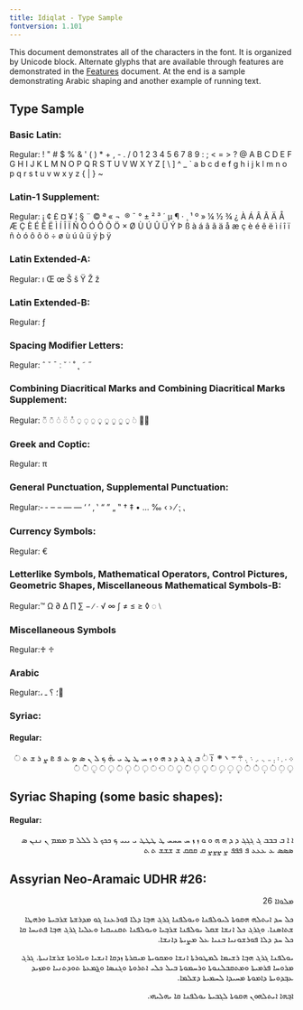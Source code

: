 ```yaml
---
title: Idiqlat - Type Sample
fontversion: 1.101
---
```


This document demonstrates all of the characters in the font. It is organized by Unicode block. Alternate glyphs that are available through features are demonstrated in the [Features](features.md) document. At the end is a sample demonstrating Arabic shaping and another example of running text.

## Type Sample

### Basic Latin:

Regular: <span dir="ltr" class='idiqlat-R normal'> ! " # $ % & ' ( ) * + , - . / 0 1 2 3 4 5 6 7 8 9 : ; < = > ? @ A B C D E F G H I J K L M N O P Q R S T U V W X Y Z [ \ ] ^ _ ` a b c d e f g h i j k l m n o p q r s t u v w x y z { | } ~</span>

### Latin-1 Supplement:

Regular: <span dir="ltr" class='idiqlat-R normal'>   ¡ ¢ £ ¤ ¥ ¦ § ¨ © ª « ¬ ­ ® ¯ ° ± ² ³ ´ µ ¶ · ¸ ¹ º » ¼ ½ ¾ ¿ À Á Â Ã Ä Å Æ Ç È É Ê Ë Ì Í Î Ï Ñ Ò Ó Ô Õ Ö × Ø Ù Ú Û Ü Ý Þ ß à á â ã ä å æ ç è é ê ë ì í î ï ñ ò ó ô õ ö ÷ ø ù ú û ü ý þ ÿ</span>

### Latin Extended-A:

Regular: <span dir="ltr" class='idiqlat-R normal'> ı Œ œ Š š Ÿ Ž ž</span>

### Latin Extended-B:

Regular:<span class='idiqlat-R normal'> ƒ</span>

### Spacing Modifier Letters:

Regular: <span class='idiqlat-R normal'> ˆ ˇ ˉ ː ˘ ˙ ˚ ˛ ˜ ˝</span>

### Combining Diacritical Marks and Combining Diacritical Marks Supplement:

Regular: <span class='idiqlat-R normal'>&#x25CC;&#x0303; &#x25CC;&#x0304; &#x25CC;&#x0307; &#x25CC;&#x0308; &#x25CC;&#x030A; &#x25CC;&#x0320; &#x25CC;&#x0323; &#x25CC;&#x0324; &#x25CC;&#x0325; &#x25CC;&#x032D; &#x25CC;&#x032E; &#x25CC;&#x0330; &#x25CC;&#x0331; &#x25CC;&#x1DF8; &#x25CC;&#x1DFA;</span>

### Greek and Coptic:

Regular: <span class='idiqlat-R normal'> π </span>

### General Punctuation, Supplemental Punctuation:

Regular:<span class='idiqlat-R normal'>&#x2010; &#x2011; &#x2012; &#x2013; &#x2014; &#x2015; &#x2018; &#x2019; &#x201A; &#x201B; &#x201C; &#x201D; &#x201E; &#x201F; &#x2020; &#x2021; &#x2022; &#x2026; &#x2030; &#x2039; &#x203A; &#x2044; &#x204F; &#x2E41;</span>

### Currency Symbols:

Regular:<span class='idiqlat-R normal'> €</span>

### Letterlike Symbols, Mathematical Operators, Control Pictures, Geometric Shapes, Miscellaneous Mathematical Symbols-B: 

Regular:<span class='idiqlat-R normal'>™ Ω ∂ ∆ ∏ ∑ − ∕ ∙ √ ∞ ∫ ≠ ≤ ≥ ◊ ◌ ⧵ </span>

### Miscellaneous Symbols

Regular:<span class='idiqlat-R normal'>&#x2670; &#x2671;</span>

### Arabic

Regular:<span class='idiqlat-R normal'>&#x060C; &#x061B; &#x061F; &#x0640; &#x0651;</span>

### Syriac:

#### Regular:

<p dir="rtl"><span dir="rtl" class='idiqlat-R normal'>&#x0700; &#x0701; &#x0702; &#x0703; &#x0704; &#x0705; &#x0706; &#x0707; &#x0708; &#x0709; &#x070A; &#x070B; &#x070C; &#x070D; &#x070F; &#x0710; &#x25cc;&#x0711; &#x0712; &#x0713; &#x0714; &#x0715; &#x0716; &#x0717; &#x0718; &#x0719; &#x071A; &#x071B; &#x071C; &#x071D; &#x071E; &#x071F; &#x0720; &#x0722; &#x0723; &#x0724; &#x0725; &#x0726; &#x0727; &#x0728; &#x072A; &#x072B; &#x072C; &#x25cc;&#x0730; &#x25cc;&#x0731; &#x25cc;&#x0732; &#x25cc;&#x0733; &#x25cc;&#x0734; &#x25cc;&#x0735; &#x25cc;&#x0736; &#x25cc;&#x0737; &#x25cc;&#x0738; &#x25cc;&#x0739; &#x25cc;&#x073A; &#x25cc;&#x073B; &#x25cc;&#x073C; &#x25cc;&#x073D; &#x25cc;&#x073E; &#x25cc;&#x073F; &#x25cc;&#x0740; &#x25cc;&#x0741; &#x25cc;&#x0742; &#x25cc;&#x0743; &#x25cc;&#x0744; &#x25cc;&#x0745; &#x25cc;&#x0746; &#x25cc;&#x0747; &#x25cc;&#x0748; &#x25cc;&#x0749; &#x25cc;&#x074A;</span></p>

## Syriac Shaping (some basic shapes):

#### Regular:

<p dir="rtl"><span class='idiqlat-R normal'>&#x0710; &#x200D;&#x0710; &#x0712; &#x0712;&#x0712;&#x0712; &#x0713; &#x0713;&#x0713;&#x0713; &#x0715; &#x200D;&#x0715; &#x0717; &#x200D;&#x0717; &#x0718; &#x200D;&#x0718; &#x0719; &#x200D;&#x0719; &#x071a; &#x071a;&#x071a;&#x071a; &#x071b; &#x071b;&#x071b;&#x071b; &#x071d; &#x071d;&#x071d;&#x071d; &#x071f; &#x071f;&#x071f;&#x071f; &#x0720; &#x0720;&#x0720;&#x0720; &#x0721; &#x0721;&#x0721;&#x0721; &#x0722; &#x0722;&#x0722;&#x0722; &#x0723; &#x0723;&#x0723;&#x0723; &#x0725; &#x0725;&#x0725;&#x0725; &#x0726; &#x0726;&#x0726;&#x0726; &#x0728; &#x0728;&#x0728;&#x0728; &#x0729; &#x0729;&#x0729;&#x0729; &#x072b; &#x072b;&#x072b;&#x072b; &#x072c; &#x200D;&#x072c; </span></p>


## Assyrian Neo-Aramaic UDHR #26:

<p dir="rtl"><span class='idiqlat-R normal'>&#x0721;&#x0720;&#x0718;&#x0710;&#x0710; 26</span></p>

<p dir="rtl"><span class='idiqlat-R normal'>&#x071F;&#x0720; &#x071A;&#x0715; &#x0710;&#x071D;&#x072C;&#x0720;&#x0717; &#x0717;&#x0729;&#x0718;&#x072C;&#x0710; &#x0720;&#x071D;&#x0718;&#x0720;&#x0726;&#x0722;&#x0710; &#x0718;&#x071D;&#x0718;&#x0720;&#x0726;&#x0722;&#x0710; &#x0713;&#x072A;&#x0713; &#x0717;&#x0712;&#x0742;&#x0710; &#x0715;&#x0720;&#x0710; &#x0726;&#x0718;&#x072A;&#x0725;&#x0722;&#x0710; &#x0713;&#x0718; &#x0721;&#x0715;&#x072A;&#x072B;&#x072C;&#x0710; &#x072B;&#x072A;&#x0712;&#x071D;&#x072C;&#x0710; &#x0718;&#x072A;&#x0717;&#x071B;&#x0710; &#x072B;&#x072C;&#x0710;&#x0723;&#x0722;&#x0710;. &#x0718;&#x0713;&#x072A;&#x0713; &#x071F;&#x0720; &#x0710;&#x0722;&#x072B;&#x0710; &#x072B;&#x0729;&#x0720; &#x071D;&#x0718;&#x0720;&#x0726;&#x0722;&#x0710; &#x072B;&#x072A;&#x0712;&#x0742;&#x071D;&#x0710; &#x0718;&#x071D;&#x0718;&#x0720;&#x0726;&#x0722;&#x0710; &#x072C;&#x0729;&#x0722;&#x071D;&#x0729;&#x071D;&#x0710; &#x0718;&#x0725;&#x0720;&#x071D;&#x0710; &#x0713;&#x072A;&#x0713; &#x0717;&#x0712;&#x0742;&#x0710; &#x0726;&#x072C;&#x071D;&#x071A;&#x0710; &#x0729;&#x0710; &#x071F;&#x0720; &#x071A;&#x0715; &#x0715;&#x0720;&#x0710; &#x0726;&#x0718;&#x072A;&#x072B;&#x0718;&#x0722;&#x071D;&#x0710; &#x0712;&#x0722;&#x071D;&#x0710; &#x0725;&#x0720; &#x0721;&#x0728;&#x071D;&#x072C;&#x0710; &#x0715;&#x0710;&#x0722;&#x072B;&#x0710;.</span></p>

<p dir="rtl"><span class='idiqlat-R normal'>&#x071D;&#x0718;&#x0720;&#x0726;&#x0722;&#x0710; &#x0713;&#x072A;&#x0713; &#x0717;&#x0712;&#x0742;&#x0710; &#x072A;&#x072B;&#x071D;&#x0721;&#x0710; &#x0720;&#x0721;&#x071B;&#x0718;&#x072A;&#x072C;&#x0710; &#x0710;&#x0722;&#x072B;&#x0710; &#x0718;&#x0721;&#x0729;&#x0718;&#x071D;&#x072C;&#x0710; &#x0721;&#x071D;&#x0729;&#x072A;&#x072C;&#x0710; &#x0719;&#x0715;&#x0729;&#x0710; &#x0710;&#x0722;&#x072B;&#x071D;&#x0710; &#x0718;&#x071D;&#x0710;&#x072A;&#x0718;&#x072C;&#x0710; &#x072B;&#x072A;&#x072B;&#x0710;&#x0722;&#x071D;&#x072C;&#x0710;. &#x0713;&#x072A;&#x0713; &#x0721;&#x072A;&#x0718;&#x071A;&#x0710; &#x0726;&#x072A;&#x0721;&#x071D;&#x072C;&#x0710; &#x0718;&#x0721;&#x072C;&#x0729;&#x0712;&#x0720;&#x0722;&#x0718;&#x072C;&#x0710; &#x0718;&#x072A;&#x071A;&#x0721;&#x0718;&#x072C;&#x0710; &#x0712;&#x071D;&#x0720; &#x071F;&#x0720;&#x071D; &#x0710;&#x072C;&#x072A;&#x0718;&#x072C;&#x0710; &#x0718;&#x0713;&#x0722;&#x0723;&#x0710; &#x0718;&#x0713;&#x0330;&#x0721;&#x0725;&#x072C;&#x0710; &#x072C;&#x0718;&#x0715;&#x072C;&#x0722;&#x071D;&#x0710; &#x0718;&#x0721;&#x0719;&#x071D;&#x0715; &#x0725;&#x0712;&#x0742;&#x0715;&#x0718;&#x071D;&#x072C;&#x0710; &#x0715;&#x0710;&#x0721;&#x0718;&#x072C;&#x0710; &#x0721;&#x071A;&#x071D;&#x0715;&#x0710; &#x0720;&#x071A;&#x0721;&#x071D;&#x072C;&#x0710; &#x0715;&#x072B;&#x0720;&#x0721;&#x0710;.</span></p>

<p dir="rtl"><span class='idiqlat-R normal'>&#x0710;&#x0712;&#x0742;&#x0717;&#x0710; &#x0710;&#x071D;&#x072C;&#x0720;&#x0717;&#x0718;&#x0722; &#x0717;&#x0729;&#x0718;&#x072C;&#x0710; &#x0720;&#x0713;&#x0712;&#x071D;&#x072C;&#x0710; &#x071D;&#x0718;&#x0720;&#x0726;&#x0722;&#x0710; &#x0729;&#x0710; &#x071D;&#x0717;&#x0720;&#x071D;&#x0717;&#x071D;.</span></p>


<!-- PRODUCT SITE ONLY
[font id='idiqlat' face='Idiqlat-Regular'size='150%' rtl=1]
[font id='idiqlatL' face='Idiqlat-Regular' size='150%' ltr=1]
-->

